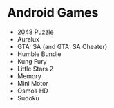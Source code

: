 # Android Games

<!-- START doctoc -->
<!-- END doctoc -->


* 2048 Puzzle
* Auralux
* GTA: SA (and GTA: SA Cheater)
* Humble Bundle
* Kung Fury
* Little Stars 2
* Memory
* Mini Motor
* Osmos HD
* Sudoku